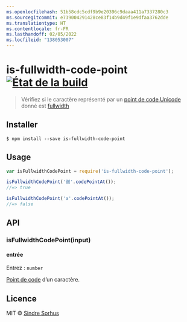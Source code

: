 ```yaml
---
ms.openlocfilehash: 51b58cdc5cdf9b9e20396c9daaa411a7337280c3
ms.sourcegitcommit: e739004291428ce83f14b9d49f1e9dfaa3762dde
ms.translationtype: HT
ms.contentlocale: fr-FR
ms.lasthandoff: 02/05/2022
ms.locfileid: "138053007"
---
```

# <a name="is-fullwidth-code-point-build-statushttpstravis-ciorgsindresorhusis-fullwidth-code-point"></a>is-fullwidth-code-point [![État de la build](https://travis-ci.org/sindresorhus/is-fullwidth-code-point.svg?branch=master)](https://travis-ci.org/sindresorhus/is-fullwidth-code-point)

> Vérifiez si le caractère représenté par un [point de code Unicode](https://en.wikipedia.org/wiki/Code_point) donné est [fullwidth](https://en.wikipedia.org/wiki/Halfwidth_and_fullwidth_forms)


## <a name="install"></a>Installer

```
$ npm install --save is-fullwidth-code-point
```


## <a name="usage"></a>Usage

```js
var isFullwidthCodePoint = require('is-fullwidth-code-point');

isFullwidthCodePoint('谢'.codePointAt());
//=> true

isFullwidthCodePoint('a'.codePointAt());
//=> false
```


## <a name="api"></a>API

### <a name="isfullwidthcodepointinput"></a>isFullwidthCodePoint(input)

#### <a name="input"></a>entrée

Entrez : `number`

[Point de code](https://en.wikipedia.org/wiki/Code_point) d’un caractère.


## <a name="license"></a>Licence

MIT © [Sindre Sorhus](http://sindresorhus.com)
